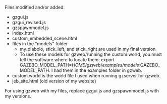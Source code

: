 Files modified and/or added:
- gzgui.js
- gzgui_revised.js
- gzspawnmodel.js
- index.html
- custom_embedded_scene.html
- files in the "models" folder
  - my_diabolo, stick_left, and stick_right are used in my final version
  - To use these models for gzweb/running the custom.world, you must tell the software where to locate them: export GAZEBO_MODEL_PATH=$HOME/gzweb/examples/models:$GAZEBO_MODEL_PATH. I had them in the examples folder in gzweb.
- custom.world is the world file I used when running gzserver for gzweb.
- jeb_site.html (old version of my website)

For using gzweb with my files, replace gzgui.js and gzspawnmodel.js with my versions.